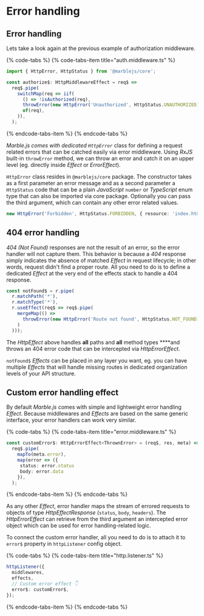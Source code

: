 # Error handling

## Error handling

Lets take a look again at the previous example of authorization middleware.

{% code-tabs %}
{% code-tabs-item title="auth.middleware.ts" %}
```typescript
import { HttpError, HttpStatus } from '@marblejs/core';

const authorize$: HttpMiddlewareEffect = req$ =>
  req$.pipe(
    switchMap(req => iif(
      () => !isAuthorized(req),
      throwError(new HttpError('Unauthorized', HttpStatus.UNAUTHORIZED)),
      of(req),
    )),
  );
```
{% endcode-tabs-item %}
{% endcode-tabs %}

_Marble.js comes with dedicated `HttpError`_ class for defining a request related errors that can be catched easily via error middleware. Using _RxJS_ built-in `throwError` method, we can throw an error and catch it on an upper level \(eg. directly inside _Effect_ or _ErrorEffect_\).

`HttpError` class resides in `@marblejs/core` package. The constructor takes as a first parameter an error message and as a second parameter a `HttpStatus` code that can be a plain _JavaScript_ `number` or _TypeScript_ enum type that can also be imported via core package. Optionally you can pass the third argument, which can contain any other error related values.

```typescript
new HttpError('Forbidden', HttpStatus.FORBIDDEN, { resource: 'index.html' });
```

## 404 error handling

_404 \(Not Found\)_ responses are not the result of an error, so the error handler will not capture them. This behavior is because a _404_ response simply indicates the absence of matched _Effect_ in request lifecycle; in other words, request didn't find a proper route. All you need to do is to define a dedicated _Effect_ at the very end of the effects stack to handle a 404 response.

```typescript
const notFound$ = r.pipe(
  r.matchPath('*'),
  r.matchType('*'),
  r.useEffect(req$ => req$.pipe(
    mergeMap(() =>
      throwError(new HttpError('Route not found', HttpStatus.NOT_FOUND))
    )
  )));
```

The _HttpEffect_ above handles **all** paths and **all** method types ****and throws an 404 error code that can be intercepted via _HttpErrorEffect_.

`notFound$` _Effects_ can be placed in any layer you want, eg. you can have multiple _Effects_ that will handle missing routes in dedicated organization levels of your API structure.

## Custom error handling effect

By default _Marble.js_ comes with simple and lightweight error handling _Effect_. Because middlewares and _Effects_ are based on the same generic interface, your error handlers can work very similar.

{% code-tabs %}
{% code-tabs-item title="error.middleware.ts" %}
```typescript
const customError$: HttpErrorEffect<ThrownError> = (req$, res, meta) =>
  req$.pipe(
    mapTo(meta.error),
    map(error => ({
     status: error.status
     body: error.data
    }),
  );
```
{% endcode-tabs-item %}
{% endcode-tabs %}

As any other _Effect_, error handler maps the stream of errored requests to objects of type _HttpEffectResponse_ \(`status`, `body`, `headers`\). The _HttpErrorEffect_ can retrieve from the third argument an intercepted error object which can be used for error handling-related logic.

To connect the custom error handler, all you need to do is to attach it to `error$` property in `httpListener` config object.

{% code-tabs %}
{% code-tabs-item title="http.listener.ts" %}
```typescript
httpListener({
  middlewares,
  effects,
  // Custom error effect 👇
  error$: customError$,
});
```
{% endcode-tabs-item %}
{% endcode-tabs %}




